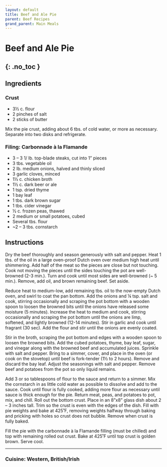 ```yaml
---
layout: default
title: Beef and Ale Pie 
parent: Beef Recipes
grand_parent: Main Meals
---
```


# Beef and Ale Pie 
{: .no_toc }
---

## Ingredients
### Crust
<ul>
	<li>3½ c. flour</li>
	<li>2 pinches of salt</li>
	<li>2 sticks of butter</li>
</ul>

Mix the pie crust, adding about 6 tbs. of cold water, or more as necessary. Separate into two disks and refrigerate.

### Filing: Carbonnade à la Flamande
<ul>
	<li>3 – 3 1/ lb. top-blade steaks, cut into 1” pieces</li>
	<li>3 tbs. vegetable oil</li>
	<li>2 lb. medium onions, halved and thinly sliced</li>
	<li>3 garlic cloves, minced</li>
	<li>1½ c. chicken broth</li>
	<li>1½ c. dark beer or ale</li>
	<li>1 tsp. dried thyme</li>
	<li>1 bay leaf</li>
	<li>1 tbs. dark brown sugar</li>
	<li>1 tbs. cider vinegar</li>
	<li>½ c. frozen peas, thawed</li>
	<li>2 medium or small potatoes, cubed</li>
	<li>Several tbs. flour</li>
	<li>~2 – 3 tbs. cornstarch</li>
</ul>

## Instructions
Dry the beef thoroughly and season generously with salt and pepper. Heat 1 tbs. of the oil in a large oven-proof Dutch oven over medium high heat until shimmering. Add half of the meat so the pieces are close but not touching. Cook not moving the pieces until the sides touching the pot are well-browned (2-3 min.). Turn and cook until most sides are well-browned (~ 5 min.). Remove, add oil, and brown remaining beef. Set aside.

Reduce heat to medium-low, add remaining tbs. oil to the now-empty Dutch oven, and swirl to coat the pan bottom. Add the onions and ¼ tsp. salt and cook, stirring occasionally and scraping the pot bottom with a wooden spoon to loosen the browned bits until the onions have released some moisture (5 minutes). Increase the heat to medium and cook, stirring occasionally and scraping the pot bottom until the onions are limp, softened, and lightly browned (12-14 minutes). Stir in garlic and cook until fragrant (30 sec). Add the flour and stir until the onions are evenly coated.

Stir in the broth, scraping the pot bottom and edges with a wooden spoon to loosen the browned bits. Add the cubed potatoes, thyme, bay leaf, sugar, and vinegar along with the browned beef and accumulated juices. Sprinkle with salt and pepper. Bring to a simmer, cover, and place in the oven (or cook on the stovetop) until beef is fork-tender (1½ to 2 hours). Remove and discard the bay leaf. Adjust the seasonings with salt and pepper. Remove beef and potatoes from the pot so only liquid remains.

Add 3 or so tablespoons of flour to the sauce and return to a simmer. Mix the cornstarch in as little cold water as possible to dissolve and add to the sauce. Cook until flour is fully cooked, adding more flour as necessary until sauce is thick enough for the pie. Return meat, peas, and potatoes to pot, mix, and chill. Roll out the bottom crust. Place in an 8”x8” glass dish about 2 – 3 inches tall. Trim so the crust is even with the edges of the dish. Fill with pie weights and bake at 425˚F, removing weights halfway through baking and pricking with holes so crust does not bubble. Remove when crust is fully baked.

Fill the pie with the carbonnade à la Flamande filling (must be chilled) and top with remaining rolled out crust. Bake at 425˚F until top crust is golden brown. Serve cool.


--- 

### Cuisine: Western, British/Irish